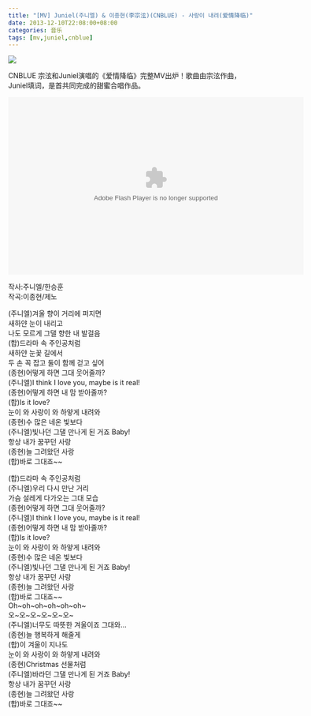 ```yaml
---
title: "[MV] Juniel(주니엘) & 이종현(李宗泫)(CNBLUE) - 사랑이 내려(爱情降临)"
date: 2013-12-10T22:08:00+08:00
categories: 音乐
tags: [mv,juniel,cnblue]
---
```


![](/uploads/2013/02/cnblue-juniel-romantic-j-20131209.jpg)

CNBLUE 宗泫和Juniel演唱的《爱情降临》完整MV出炉！歌曲由宗泫作曲，Juniel填词，是首共同完成的甜蜜合唱作品。<!--more-->

<object type="application/x-shockwave-flash" data="//cloud.video.taobao.com/play/u/213388661/p/1/e/1/t/9/fv/102/16367488.swf" width="600px" height="360px" id="video_wrapper" style="visibility: visible;"><param name="wmode" value="transparent"><param name="allowScriptAccess" value="always"><param name="allowFullScreen" value="true"><param name="menu" value="false"><param name="quality" value="high"><param name="flashvars" value="autoplay=flase&amp;show_share_button=false"></object>

작사:주니엘/한승훈  
작곡:이종현/제노  

(주니엘)겨울 향이 거리에 퍼지면  
새하얀 눈이 내리고  
나도 모르게 그댈 향한 내 발걸음  
(합)드라마 속 주인공처럼  
새하얀 눈꽃 길에서  
두 손 꼭 잡고 둘이 함께 걷고 싶어  
(종현)어떻게 하면 그대 웃어줄까?  
(주니엘)I think I love you, maybe is it real!  
(종현)어떻게 하면 내 맘 받아줄까?  
(합)Is it love?  
눈이 와 사랑이 와 하얗게 내려와  
(종현)수 많은 네온 빛보다  
(주니엘)빛나던 그댈 만나게 된 거죠 Baby!  
항상 내가 꿈꾸던 사랑  
(종현)늘 그려왔던 사랑  
(합)바로 그대죠~~

(합)드라마 속 주인공처럼  
(주니엘)우리 다시 만난 거리  
가슴 설레게 다가오는 그대 모습  
(종현)어떻게 하면 그대 웃어줄까?  
(주니엘)I think I love you, maybe is it real!  
(종현)어떻게 하면 내 맘 받아줄까?  
(합)Is it love?  
눈이 와 사랑이 와 하얗게 내려와  
(종현)수 많은 네온 빛보다  
(주니엘)빛나던 그댈 만나게 된 거죠 Baby!  
항상 내가 꿈꾸던 사랑  
(종현)늘 그려왔던 사랑  
(합)바로 그대죠~~  
Oh~oh~oh~oh~oh~oh~  
오~오~오~오~오~오~  
(주니엘)너무도 따뜻한 겨울이죠 그대와...  
(종현)늘 행복하게 해줄게  
(합)이 겨울이 지나도  
눈이 와 사랑이 와 하얗게 내려와  
(종현)Christmas 선물처럼  
(주니엘)바라던 그댈 만나게 된 거죠 Baby!  
항상 내가 꿈꾸던 사랑  
(종현)늘 그려왔던 사랑  
(합)바로 그대죠~~
